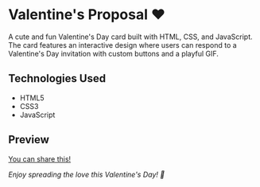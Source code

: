 # Valentine's Proposal ❤️

A cute and fun Valentine's Day card built with HTML, CSS, and JavaScript. The card features an interactive design where users can respond to a Valentine's Day invitation with custom buttons and a playful GIF.

## Technologies Used
- HTML5
- CSS3
- JavaScript

## Preview
[You can share this!](https://prantikm07.github.io/Valentines-Card/)

*Enjoy spreading the love this Valentine's Day! 💖*
